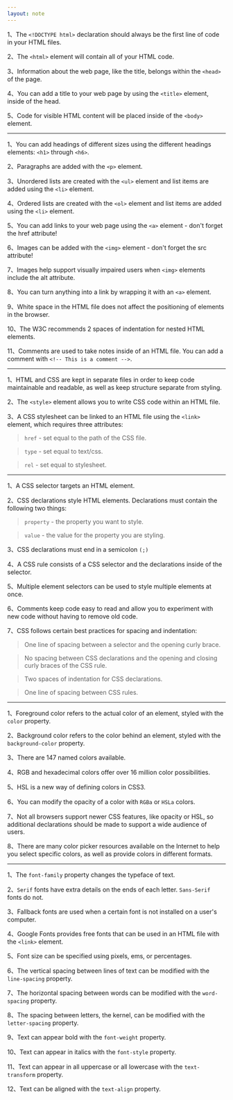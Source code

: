 ```yaml
---
layout: note
---
```



1、The `<!DOCTYPE html>` declaration should always be the first line of code in your HTML files.

2、The `<html>` element will contain all of your HTML code.

3、Information about the web page, like the title, belongs within the `<head>` of the page.

4、You can add a title to your web page by using the `<title>` element, inside of the head.

5、Code for visible HTML content will be placed inside of the `<body>` element.

---

1、You can add headings of different sizes using the different headings elements: `<h1>` through `<h6>`.

2、Paragraphs are added with the `<p>` element.

3、Unordered lists are created with the `<ul>` element and list items are added using the `<li>` element.

4、Ordered lists are created with the `<ol>` element and list items are added using the `<li>` element.

5、You can add links to your web page using the `<a>` element - don't forget the href attribute!

6、Images can be added with the `<img>` element - don't forget the src attribute!

7、Images help support visually impaired users when `<img>` elements include the alt attribute.

8、You can turn anything into a link by wrapping it with an `<a>` element.

9、White space in the HTML file does not affect the positioning of elements in the browser.

10、The W3C recommends 2 spaces of indentation for nested HTML elements.

11、Comments are used to take notes inside of an HTML file. You can add a comment with `<!-- This is a comment -->`.

---

1、HTML and CSS are kept in separate files in order to keep code maintainable and readable, as well as keep structure separate from styling.

2、The `<style>` element allows you to write CSS code within an HTML file.

3、A CSS stylesheet can be linked to an HTML file using the `<link>` element, which requires three attributes:

> `href` - set equal to the path of the CSS file.

> `type` - set equal to text/css.

> `rel` - set equal to stylesheet.

---

1、A CSS selector targets an HTML element.

2、CSS declarations style HTML elements. Declarations must contain the following two things:

> `property` - the property you want to style.

> `value` - the value for the property you are styling.

3、CSS declarations must end in a semicolon `(;)`

4、A CSS rule consists of a CSS selector and the declarations inside of the selector.

5、Multiple element selectors can be used to style multiple elements at once.

6、Comments keep code easy to read and allow you to experiment with new code without having to remove old code.

7、CSS follows certain best practices for spacing and indentation:

> One line of spacing between a selector and the opening curly brace.

> No spacing between CSS declarations and the opening and closing curly braces of the CSS rule.

> Two spaces of indentation for CSS declarations.

> One line of spacing between CSS rules.

---

1、Foreground color refers to the actual color of an element, styled with the `color` property.

2、Background color refers to the color behind an element, styled with the `background-color` property.

3、There are 147 named colors available.

4、RGB and hexadecimal colors offer over 16 million color possibilities.

5、HSL is a new way of defining colors in CSS3.

6、You can modify the opacity of a color with `RGBa` or `HSLa` colors.

7、Not all browsers support newer CSS features, like opacity or HSL, so additional declarations should be made to support a wide audience of users.

8、There are many color picker resources available on the Internet to help you select specific colors, as well as provide colors in different formats.

---

1、The `font-family` property changes the typeface of text.

2、`Serif` fonts have extra details on the ends of each letter. `Sans-Serif` fonts do not.

3、Fallback fonts are used when a certain font is not installed on a user's computer.

4、Google Fonts provides free fonts that can be used in an HTML file with the `<link>` element.

5、Font size can be specified using pixels, ems, or percentages.

6、The vertical spacing between lines of text can be modified with the `line-spacing` property.

7、The horizontal spacing between words can be modified with the `word-spacing` property.

8、The spacing between letters, the kernel, can be modified with the `letter-spacing` property.

9、Text can appear bold with the `font-weight` property.

10、Text can appear in italics with the `font-style` property.

11、Text can appear in all uppercase or all lowercase with the `text-transform` property.

12、Text can be aligned with the `text-align` property.